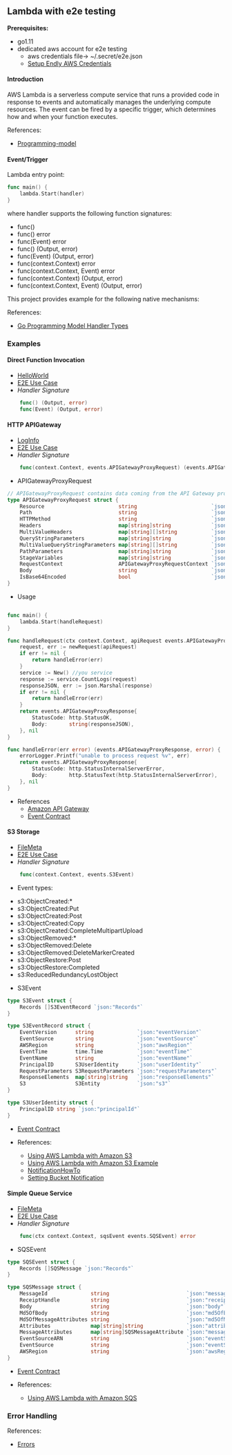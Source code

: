 ## Lambda with e2e testing

**Prerequisites:**

 - go1.11
 - dedicated aws account for e2e testing 
    * aws credentials file-> ~/.secret/e2e.json 
    * [Setup Endly AWS Credentials](https://github.com/viant/endly/tree/master/doc/secrets#aws)
    
#### Introduction

AWS Lambda is a serverless compute service that runs a provided code in response to events and automatically manages the underlying compute resources.
The event can be fired by a specific trigger, which determines how and when your function executes. 

References:
* [Programming-model](https://docs.aws.amazon.com/lambda/latest/dg/programming-model-v2.html)

    
#### Event/Trigger

Lambda entry point:
```go
func main() {
	lambda.Start(handler)
}
``` 

where handler supports the following function signatures: 

- func()
- func() error
- func(Event) error
- func() (Output, error)
- func(Event) (Output, error)
- func(context.Context) error
- func(context.Context, Event) error
- func(context.Context) (Output, error)
- func(context.Context, Event) (Output, error)


This project provides example for the following native mechanisms:

References:
* [Go Programming Model Handler Types](https://docs.aws.amazon.com/lambda/latest/dg/go-programming-model-handler-types.html)


### Examples

#### Direct Function Invocation

- [HelloWorld](hello/hello.go)
- [E2E Use Case](e2e/regression/cases/001_hello_world)
- _Handler Signature_ 
```go
    func() (Output, error)
    func(Event) (Output, error)
```


#### HTTP APIGateway 

- [LogInfo](loginfo/app/loginfo.go)
- [E2E Use Case](e2e/regression/cases/002_logs_count)
- _Handler Signature_ 
```go
    func(context.Context, events.APIGatewayProxyRequest) (events.APIGatewayProxyResponse, error)
```
- APIGatewayProxyRequest 
```go
// APIGatewayProxyRequest contains data coming from the API Gateway proxy
type APIGatewayProxyRequest struct {
	Resource                        string                        `json:"resource"` // The resource path defined in API Gateway
	Path                            string                        `json:"path"`     // The url path for the caller
	HTTPMethod                      string                        `json:"httpMethod"`
	Headers                         map[string]string             `json:"headers"`
	MultiValueHeaders               map[string][]string           `json:"multiValueHeaders"`
	QueryStringParameters           map[string]string             `json:"queryStringParameters"`
	MultiValueQueryStringParameters map[string][]string           `json:"multiValueQueryStringParameters"`
	PathParameters                  map[string]string             `json:"pathParameters"`
	StageVariables                  map[string]string             `json:"stageVariables"`
	RequestContext                  APIGatewayProxyRequestContext `json:"requestContext"`
	Body                            string                        `json:"body"`
	IsBase64Encoded                 bool                          `json:"isBase64Encoded,omitempty"`
}
```
- Usage    
```go

func main() {
	lambda.Start(handleRequest)
}

func handleRequest(ctx context.Context, apiRequest events.APIGatewayProxyRequest) (events.APIGatewayProxyResponse, error) {
	request, err := newRequest(apiRequest)
	if err != nil {
		return handleError(err)
	}
	service := New() //you service
	response := service.CountLogs(request)
	responseJSON, err := json.Marshal(response)
	if err != nil {
		return handleError(err)
	}
	return events.APIGatewayProxyResponse{
		StatusCode: http.StatusOK,
		Body:       string(responseJSON),
	}, nil
}

func handleError(err error) (events.APIGatewayProxyResponse, error) {
	errorLogger.Printf("unable to process request %v", err)
	return events.APIGatewayProxyResponse{
		StatusCode: http.StatusInternalServerError,
		Body:       http.StatusText(http.StatusInternalServerError),
	}, nil
}
```    
- References
    * [Amazon API Gateway](https://docs.aws.amazon.com/apigateway/latest/developerguide/welcome.html)
    * [Event Contract](https://github.com/aws/aws-lambda-go/blob/master/events/apigw.go)


#### S3 Storage 

- [FileMeta](filemeta/filemeta.go)
- [E2E Use Case](e2e/regression/cases/003_filemeta)
- _Handler Signature_ 
```go
    func(context.Context, events.S3Event)
```
- Event types:
 * s3:ObjectCreated:*
 * s3:ObjectCreated:Put
 * s3:ObjectCreated:Post
 * s3:ObjectCreated:Copy
 * s3:ObjectCreated:CompleteMultipartUpload
 * s3:ObjectRemoved:*
 * s3:ObjectRemoved:Delete
 * s3:ObjectRemoved:DeleteMarkerCreated
 * s3:ObjectRestore:Post
 * s3:ObjectRestore:Completed
 * s3:ReducedRedundancyLostObject 

- S3Event
```go
type S3Event struct {
	Records []S3EventRecord `json:"Records"`
}

type S3EventRecord struct {
	EventVersion      string              `json:"eventVersion"`
	EventSource       string              `json:"eventSource"`
	AWSRegion         string              `json:"awsRegion"`
	EventTime         time.Time           `json:"eventTime"`
	EventName         string              `json:"eventName"`
	PrincipalID       S3UserIdentity      `json:"userIdentity"`
	RequestParameters S3RequestParameters `json:"requestParameters"`
	ResponseElements  map[string]string   `json:"responseElements"`
	S3                S3Entity            `json:"s3"`
}

type S3UserIdentity struct {
	PrincipalID string `json:"principalId"`
}
```
- [Event Contract](https://github.com/aws/aws-lambda-go/blob/master/events/s3.go)

- References:
    * [Using AWS Lambda with Amazon S3](https://docs.aws.amazon.com/lambda/latest/dg/with-s3.html)
    * [Using AWS Lambda with Amazon S3 Example](https://docs.aws.amazon.com/lambda/latest/dg/with-s3-example.html)
    * [NotificationHowTo](https://docs.aws.amazon.com/AmazonS3/latest/dev/NotificationHowTo.html)
    * [Setting Bucket Notification](https://docs.aws.amazon.com/cli/latest/reference/s3api/put-bucket-notification-configuration.html)

#### Simple Queue Service 


- [FileMeta](msglog/msglog.go)
- [E2E Use Case](e2e/regression/cases/004_msglog)
- _Handler Signature_ 
```go
    func(ctx context.Context, sqsEvent events.SQSEvent) error
```
- SQSEvent
```go
type SQSEvent struct {
	Records []SQSMessage `json:"Records"`
}

type SQSMessage struct {
	MessageId              string                         `json:"messageId"`
	ReceiptHandle          string                         `json:"receiptHandle"`
	Body                   string                         `json:"body"`
	Md5OfBody              string                         `json:"md5OfBody"`
	Md5OfMessageAttributes string                         `json:"md5OfMessageAttributes"`
	Attributes             map[string]string              `json:"attributes"`
	MessageAttributes      map[string]SQSMessageAttribute `json:"messageAttributes"`
	EventSourceARN         string                         `json:"eventSourceARN"`
	EventSource            string                         `json:"eventSource"`
	AWSRegion              string                         `json:"awsRegion"`
}
```

- [Event Contract](https://github.com/aws/aws-lambda-go/blob/master/events/sqs.go)

- References:
   * [Using AWS Lambda with Amazon SQS](https://docs.aws.amazon.com/lambda/latest/dg/with-sqs.html)


### Error Handling

References:
 * [Errors](https://docs.aws.amazon.com/lambda/latest/dg/go-programming-model-errors.html)
 